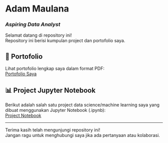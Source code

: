 # Adam Maulana
### *Aspiring Data Analyst*

Selamat datang di repository ini!  
Repository ini berisi kumpulan project dan portofolio saya.

## 📄 Portofolio

Lihat portofolio lengkap saya dalam format PDF:  
[Portofolio Saya]([[https://github.com/damsunshine/Data-Analyst/blob/main/Portofolio%20Adam%20Maulana.pdf]])

## 📊 Project Jupyter Notebook

Berikut adalah salah satu project data science/machine learning saya yang dibuat menggunakan Jupyter Notebook (.ipynb):  
[Project Notebook](LINK_IPYNB_PROJECT)

---

Terima kasih telah mengunjungi repository ini!  
Jangan ragu untuk menghubungi saya jika ada pertanyaan atau kolaborasi.
